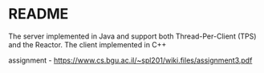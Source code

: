 # README
 The server implemented in Java and  support both Thread-Per-Client (TPS) and the Reactor. The client implemented in C++

assignment - https://www.cs.bgu.ac.il/~spl201/wiki.files/assignment3.pdf
